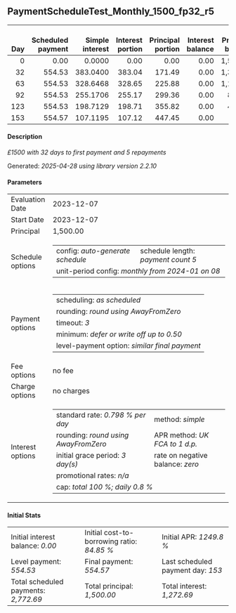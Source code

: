 <h2>PaymentScheduleTest_Monthly_1500_fp32_r5</h2>
<table>
    <thead style="vertical-align: bottom;">
        <th style="text-align: right;">Day</th>
        <th style="text-align: right;">Scheduled payment</th>
        <th style="text-align: right;">Simple interest</th>
        <th style="text-align: right;">Interest portion</th>
        <th style="text-align: right;">Principal portion</th>
        <th style="text-align: right;">Interest balance</th>
        <th style="text-align: right;">Principal balance</th>
        <th style="text-align: right;">Total simple interest</th>
        <th style="text-align: right;">Total interest</th>
        <th style="text-align: right;">Total principal</th>
    </thead>
    <tr style="text-align: right;">
        <td class="ci00">0</td>
        <td class="ci01" style="white-space: nowrap;">0.00</td>
        <td class="ci02">0.0000</td>
        <td class="ci03">0.00</td>
        <td class="ci04">0.00</td>
        <td class="ci05">0.00</td>
        <td class="ci06">1,500.00</td>
        <td class="ci07">0.0000</td>
        <td class="ci08">0.00</td>
        <td class="ci09">0.00</td>
    </tr>
    <tr style="text-align: right;">
        <td class="ci00">32</td>
        <td class="ci01" style="white-space: nowrap;">554.53</td>
        <td class="ci02">383.0400</td>
        <td class="ci03">383.04</td>
        <td class="ci04">171.49</td>
        <td class="ci05">0.00</td>
        <td class="ci06">1,328.51</td>
        <td class="ci07">383.0400</td>
        <td class="ci08">383.04</td>
        <td class="ci09">171.49</td>
    </tr>
    <tr style="text-align: right;">
        <td class="ci00">63</td>
        <td class="ci01" style="white-space: nowrap;">554.53</td>
        <td class="ci02">328.6468</td>
        <td class="ci03">328.65</td>
        <td class="ci04">225.88</td>
        <td class="ci05">0.00</td>
        <td class="ci06">1,102.63</td>
        <td class="ci07">711.6868</td>
        <td class="ci08">711.69</td>
        <td class="ci09">397.37</td>
    </tr>
    <tr style="text-align: right;">
        <td class="ci00">92</td>
        <td class="ci01" style="white-space: nowrap;">554.53</td>
        <td class="ci02">255.1706</td>
        <td class="ci03">255.17</td>
        <td class="ci04">299.36</td>
        <td class="ci05">0.00</td>
        <td class="ci06">803.27</td>
        <td class="ci07">966.8574</td>
        <td class="ci08">966.86</td>
        <td class="ci09">696.73</td>
    </tr>
    <tr style="text-align: right;">
        <td class="ci00">123</td>
        <td class="ci01" style="white-space: nowrap;">554.53</td>
        <td class="ci02">198.7129</td>
        <td class="ci03">198.71</td>
        <td class="ci04">355.82</td>
        <td class="ci05">0.00</td>
        <td class="ci06">447.45</td>
        <td class="ci07">1,165.5704</td>
        <td class="ci08">1,165.57</td>
        <td class="ci09">1,052.55</td>
    </tr>
    <tr style="text-align: right;">
        <td class="ci00">153</td>
        <td class="ci01" style="white-space: nowrap;">554.57</td>
        <td class="ci02">107.1195</td>
        <td class="ci03">107.12</td>
        <td class="ci04">447.45</td>
        <td class="ci05">0.00</td>
        <td class="ci06">0.00</td>
        <td class="ci07">1,272.6899</td>
        <td class="ci08">1,272.69</td>
        <td class="ci09">1,500.00</td>
    </tr>
</table>
<h4>Description</h4>
<p><i>£1500 with 32 days to first payment and 5 repayments</i></p>
<p>Generated: <i>2025-04-28 using library version 2.2.10</i></p>
<h4>Parameters</h4>
<table>
    <tr>
        <td>Evaluation Date</td>
        <td>2023-12-07</td>
    </tr>
    <tr>
        <td>Start Date</td>
        <td>2023-12-07</td>
    </tr>
    <tr>
        <td>Principal</td>
        <td>1,500.00</td>
    </tr>
    <tr>
        <td>Schedule options</td>
        <td>
            <table>
                <tr>
                    <td>config: <i>auto-generate schedule</i></td>
                    <td>schedule length: <i><i>payment count</i> 5</i></td>
                </tr>
                <tr>
                    <td colspan="2" style="white-space: nowrap;">unit-period config: <i>monthly from 2024-01 on 08</i></td>
                </tr>
            </table>
        </td>
    </tr>
    <tr>
        <td>Payment options</td>
        <td>
            <table>
                <tr>
                    <td>scheduling: <i>as scheduled</i></td>
                </tr>
                <tr>
                    <td>rounding: <i>round using AwayFromZero</i></td>
                </tr>
                <tr>
                    <td>timeout: <i>3</i></td>
                </tr>
                <tr>
                    <td>minimum: <i>defer&nbsp;or&nbsp;write&nbsp;off&nbsp;up&nbsp;to&nbsp;0.50</i></td>
                </tr>
                <tr>
                    <td>level-payment option: <i>similar&nbsp;final&nbsp;payment</i></td>
                </tr>
            </table>
        </td>
    </tr>
    <tr>
        <td>Fee options</td>
        <td>no fee
        </td>
    </tr>
    <tr>
        <td>Charge options</td>
        <td>no charges
        </td>
    </tr>
    <tr>
        <td>Interest options</td>
        <td>
            <table>
                <tr>
                    <td>standard rate: <i>0.798 % per day</i></td>
                    <td>method: <i>simple</i></td>
                </tr>
                <tr>
                    <td>rounding: <i>round using AwayFromZero</i></td>
                    <td>APR method: <i>UK FCA to 1 d.p.</i></td>
                </tr>
                <tr>
                    <td>initial grace period: <i>3 day(s)</i></td>
                    <td>rate on negative balance: <i>zero</i></td>
                </tr>
                <tr>
                    <td colspan="2">promotional rates: <i><i>n/a</i></i></td>
                </tr>
                <tr>
                    <td colspan="2">cap: <i>total 100 %; daily 0.8 %</td>
                </tr>
            </table>
        </td>
    </tr>
</table>
<h4>Initial Stats</h4>
<table>
    <tr>
        <td>Initial interest balance: <i>0.00</i></td>
        <td>Initial cost-to-borrowing ratio: <i>84.85 %</i></td>
        <td>Initial APR: <i>1249.8 %</i></td>
    </tr>
    <tr>
        <td>Level payment: <i>554.53</i></td>
        <td>Final payment: <i>554.57</i></td>
        <td>Last scheduled payment day: <i>153</i></td>
    </tr>
    <tr>
        <td>Total scheduled payments: <i>2,772.69</i></td>
        <td>Total principal: <i>1,500.00</i></td>
        <td>Total interest: <i>1,272.69</i></td>
    </tr>
</table>

